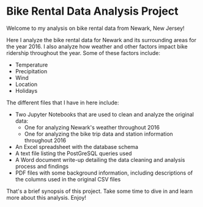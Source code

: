 # Bike Rental Data Analysis Project

Welcome to my analysis on bike rental data from Newark, New Jersey!

Here I analyze the bike rental data for Newark and its surrounding areas for the year 2016. I also analyze how weather and other factors impact bike ridership throughout the year. Some of these factors include:
- Temperature
- Precipitation
- Wind
- Location
- Holidays

The different files that I have in here include:
- Two Jupyter Notebooks that are used to clean and analyze the original data:
  * One for analyzing Newark's weather throughout 2016
  * One for analyzing the bike trip data and station information throughout 2016
- An Excel spreadsheet with the database schema
- A text file listing the PostGreSQL queries used
- A Word document write-up detailing the data cleaning and analysis process and findings
- PDF files with some background information, including descriptions of the columns used in the original CSV files

That's a brief synopsis of this project. Take some time to dive in and learn more about this analysis. Enjoy!